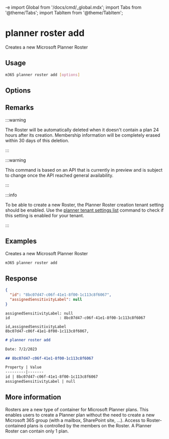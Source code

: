 -e <!-- DISCLAIMER: All secrets, passwords, and sensitive values in this document are examples only and not real credentials. -->
import Global from '/docs/cmd/_global.mdx';
import Tabs from '@theme/Tabs';
import TabItem from '@theme/TabItem';

# planner roster add

Creates a new Microsoft Planner Roster

## Usage

```sh
m365 planner roster add [options]
```

## Options

<Global />

## Remarks

:::warning

The Roster will be automatically deleted when it doesn't contain a plan 24 hours after its creation. Membership information will be completely erased within 30 days of this deletion.

:::

:::warning

This command is based on an API that is currently in preview and is subject to change once the API reached general availability.

:::

:::info

To be able to create a new Roster, the Planner Roster creation tenant setting should be enabled. Use the [planner tenant settings list](../tenant/tenant-settings-list.mdx) command to check if this setting is enabled for your tenant.

:::

## Examples

Creates a new Microsoft Planner Roster

```sh
m365 planner roster add
```

## Response

<Tabs>
  <TabItem value="JSON">

  ```json
  {
    "id": "8bc07d47-c06f-41e1-8f00-1c113c8f6067",
    "assignedSensitivityLabel": null
  }
  ```

  </TabItem>
  <TabItem value="Text">

  ```text
  assignedSensitivityLabel: null
  id                      : 8bc07d47-c06f-41e1-8f00-1c113c8f6067
  ```

  </TabItem>
  <TabItem value="CSV">

  ```csv
  id,assignedSensitivityLabel
  8bc07d47-c06f-41e1-8f00-1c113c8f6067,
  ```

  </TabItem>
  <TabItem value="Markdown">

  ```md
  # planner roster add

  Date: 7/2/2023

  ## 8bc07d47-c06f-41e1-8f00-1c113c8f6067

  Property | Value
  ---------|-------
  id | 8bc07d47-c06f-41e1-8f00-1c113c8f6067
  assignedSensitivityLabel | null
  ```

  </TabItem>
</Tabs>

## More information

Rosters are a new type of container for Microsoft Planner plans. This enables users to create a Planner plan without the need to create a new Microsoft 365 group (with a mailbox, SharePoint site, ...). Access to Roster-contained plans is controlled by the members on the Roster. A Planner Roster can contain only 1 plan.
